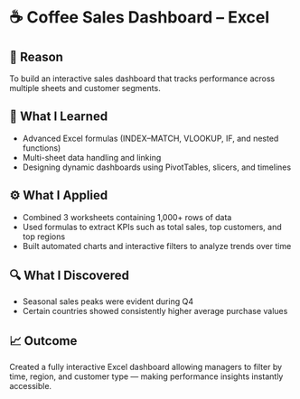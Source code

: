 # ☕ Coffee Sales Dashboard – Excel

## 📌 Reason
To build an interactive sales dashboard that tracks performance across multiple sheets and customer segments.

## 🧠 What I Learned
- Advanced Excel formulas (INDEX–MATCH, VLOOKUP, IF, and nested functions)
- Multi-sheet data handling and linking
- Designing dynamic dashboards using PivotTables, slicers, and timelines

## ⚙️ What I Applied
- Combined 3 worksheets containing 1,000+ rows of data
- Used formulas to extract KPIs such as total sales, top customers, and top regions
- Built automated charts and interactive filters to analyze trends over time

## 🔍 What I Discovered
- Seasonal sales peaks were evident during Q4
- Certain countries showed consistently higher average purchase values

## 📈 Outcome
Created a fully interactive Excel dashboard allowing managers to filter by time, region, and customer type — making performance insights instantly accessible.

